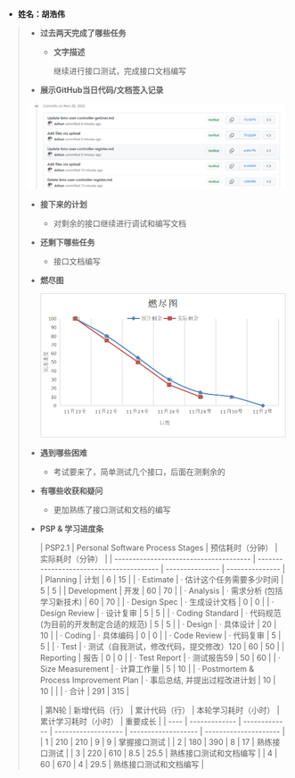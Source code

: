 - **姓名：胡浩伟**

> - **过去两天完成了哪些任务**
>
>   - **文字描述**
>
>     继续进行接口测试，完成接口文档编写
> - **展示GitHub当日代码/文档签入记录**
>
> ![image-20221128220255946](image-20221128220255946.png)
>
>
> - **接下来的计划**
>
>   - 对剩余的接口继续进行调试和编写文档
>   
> - **还剩下哪些任务**
>
>   - 接口文档编写
>
> - **燃尽图**
>
>   ![](image-table4.png)
>
> - **遇到哪些困难**
>
>   - 考试要来了，简单测试几个接口，后面在测剩余的
>
> - **有哪些收获和疑问**
>
>   - 更加熟练了接口测试和文档的编写
>
> - **PSP & 学习进度条**
>
>   | PSP2.1                                  | Personal Software Process Stages          | 预估耗时（分钟） | 实际耗时（分钟） |
>  | -------------------------------------- | ---------------------------------------- | --------------- | --------------- |
>   | Planning                                | 计划                                      | 6                | 15               |
>   | · Estimate                              | · 估计这个任务需要多少时间                | 5                | 5                |
>   | Development                             | 开发                                      | 60               | 70               |
>   | · Analysis                              | · 需求分析 (包括学习新技术)               | 60               | 70               |
>   | · Design Spec                           | · 生成设计文档                            | 0                | 0                |
>   | · Design Review                         | · 设计复审                                | 5                | 5                |
>   | · Coding Standard                       | · 代码规范 (为目前的开发制定合适的规范)   | 5                | 5                |
>   | · Design                                | · 具体设计                                | 20               | 10               |
>   | · Coding                                | · 具体编码                                | 0                | 0                |
>   | · Code Review                           | · 代码复审                                | 5                | 5                |
>   | · Test                                  | · 测试（自我测试，修改代码，提交修改）120 | 60               | 50               |
>   | Reporting                               | 报告                                      | 0                | 0                |
>   | · Test Report                           | · 测试报告59                              | 50               | 60               |
>   | · Size Measurement                      | · 计算工作量                              | 5                | 10               |
>   | · Postmortem & Process Improvement Plan | · 事后总结, 并提出过程改进计划            | 10               | 10               |
>   |                                         | · 合计                                    | 291              | 315              |
> 
>   | 第N轮 | 新增代码（行） | 累计代码（行） | 本轮学习耗时（小时） | 累计学习耗时（小时） | 重要成长               |
>  | ---- | ------------- | ------------- | ------------------- | ------------------- | --------------------- |
>   | 1     | 210            | 210            | 9                    | 9                    | 掌握接口测试           |
>   | 2     | 180            | 390            | 8                    | 17                   | 熟练接口测试           |
>   | 3     | 220            | 610            | 8.5                  | 25.5                 | 熟练接口测试和文档编写 |
>   | 4     | 60             | 670            | 4                    | 29.5                 | 熟练接口测试和文档编写 |
